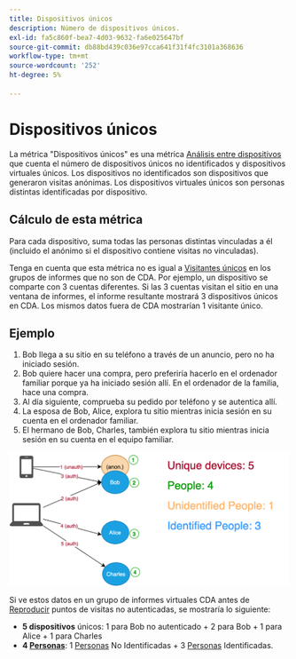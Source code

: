 ```yaml
---
title: Dispositivos únicos
description: Número de dispositivos únicos.
exl-id: fa5c860f-bea7-4d03-9632-fa6e025647bf
source-git-commit: db88bd439c036e97cca641f31f4fc3101a368636
workflow-type: tm+mt
source-wordcount: '252'
ht-degree: 5%

---
```


# Dispositivos únicos

La métrica &quot;Dispositivos únicos&quot; es una métrica [Análisis entre dispositivos](../cda/overview.md) que cuenta el número de dispositivos únicos no identificados y dispositivos virtuales únicos. Los dispositivos no identificados son dispositivos que generaron visitas anónimas. Los dispositivos virtuales únicos son personas distintas identificadas por dispositivo.

## Cálculo de esta métrica

Para cada dispositivo, suma todas las personas distintas vinculadas a él (incluido el anónimo si el dispositivo contiene visitas no vinculadas).

Tenga en cuenta que esta métrica no es igual a [Visitantes únicos](unique-visitors.md) en los grupos de informes que no son de CDA. Por ejemplo, un dispositivo se comparte con 3 cuentas diferentes. Si las 3 cuentas visitan el sitio en una ventana de informes, el informe resultante mostrará 3 dispositivos únicos en CDA. Los mismos datos fuera de CDA mostrarían 1 visitante único.

## Ejemplo

1. Bob llega a su sitio en su teléfono a través de un anuncio, pero no ha iniciado sesión.
1. Bob quiere hacer una compra, pero preferiría hacerlo en el ordenador familiar porque ya ha iniciado sesión allí. En el ordenador de la familia, hace una compra.
1. Al día siguiente, comprueba su pedido por teléfono y se autentica allí.
1. La esposa de Bob, Alice, explora tu sitio mientras inicia sesión en su cuenta en el ordenador familiar.
1. El hermano de Bob, Charles, también explora tu sitio mientras inicia sesión en su cuenta en el equipo familiar.

![Recuento de dispositivos únicos](/help/components/metrics/assets/Unique_Devices_Count.png)

Si ve estos datos en un grupo de informes virtuales CDA antes de [Reproducir](/help/components/cda/replay.md) puntos de visitas no autenticadas, se mostraría lo siguiente:

* **5 dispositivos** únicos: 1 para Bob no autenticado + 2 para Bob + 1 para Alice + 1 para Charles
* **4  [Personas](people.md)**: 1  [Personas](unidentified-people.md)  No Identificadas + 3  [Personas](identified-people.md) Identificadas.
